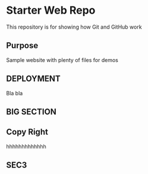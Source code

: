 # Starter Web Repo

This repository is for showing how Git and GitHub work

## Purpose

Sample website with plenty of files for demos

## DEPLOYMENT

Bla bla

## BIG SECTION

## Copy Right
hhhhhhhhhhhhh

## SEC3
